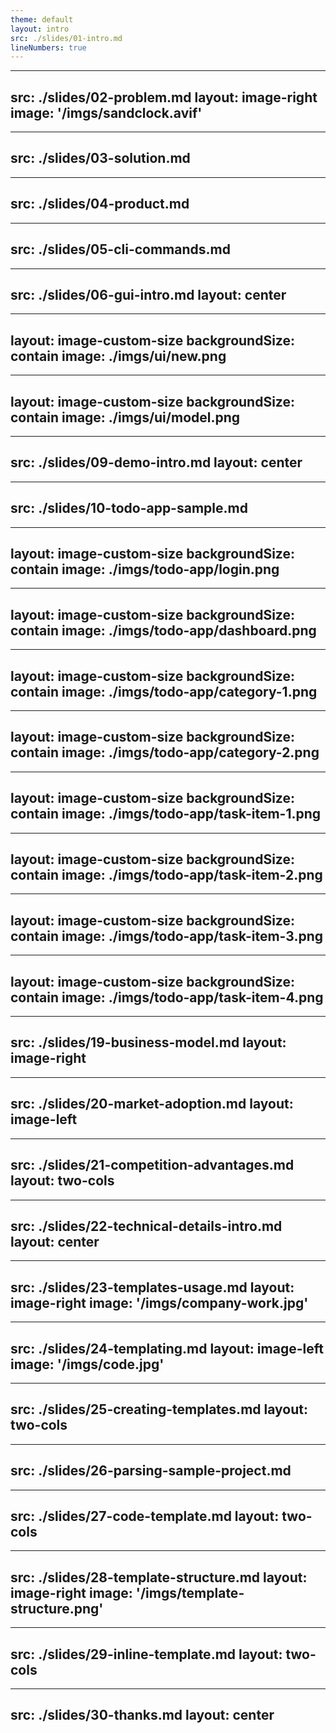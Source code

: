 ```yaml
---
theme: default
layout: intro
src: ./slides/01-intro.md
lineNumbers: true
---
```


---
src: ./slides/02-problem.md
layout: image-right
image: '/imgs/sandclock.avif'
---

---
src: ./slides/03-solution.md
---

---
src: ./slides/04-product.md
---

---
src: ./slides/05-cli-commands.md
---

---
src: ./slides/06-gui-intro.md
layout: center
---

---
layout: image-custom-size
backgroundSize: contain
image: ./imgs/ui/new.png
---

---
layout: image-custom-size
backgroundSize: contain
image: ./imgs/ui/model.png
---

---
src: ./slides/09-demo-intro.md
layout: center
---

---
src: ./slides/10-todo-app-sample.md
---

---
layout: image-custom-size
backgroundSize: contain
image: ./imgs/todo-app/login.png
---

---
layout: image-custom-size
backgroundSize: contain
image: ./imgs/todo-app/dashboard.png
---

---
layout: image-custom-size
backgroundSize: contain
image: ./imgs/todo-app/category-1.png
---

---
layout: image-custom-size
backgroundSize: contain
image: ./imgs/todo-app/category-2.png
---
 
---
layout: image-custom-size
backgroundSize: contain
image: ./imgs/todo-app/task-item-1.png
---

---
layout: image-custom-size
backgroundSize: contain
image: ./imgs/todo-app/task-item-2.png
---

---
layout: image-custom-size
backgroundSize: contain
image: ./imgs/todo-app/task-item-3.png
---

---
layout: image-custom-size
backgroundSize: contain
image: ./imgs/todo-app/task-item-4.png
---

---
src: ./slides/19-business-model.md
layout: image-right
---

---
src: ./slides/20-market-adoption.md
layout: image-left
---

---
src: ./slides/21-competition-advantages.md
layout: two-cols
---

---
src: ./slides/22-technical-details-intro.md
layout: center
---

---
src: ./slides/23-templates-usage.md
layout: image-right
image: '/imgs/company-work.jpg'
---

---
src: ./slides/24-templating.md
layout: image-left
image: '/imgs/code.jpg'
---

---
src: ./slides/25-creating-templates.md
layout: two-cols
---

---
src: ./slides/26-parsing-sample-project.md
---

---
src: ./slides/27-code-template.md
layout: two-cols
---

---
src: ./slides/28-template-structure.md
layout: image-right
image: '/imgs/template-structure.png'
---

---
src: ./slides/29-inline-template.md
layout: two-cols
---

---
src: ./slides/30-thanks.md 
layout: center
---